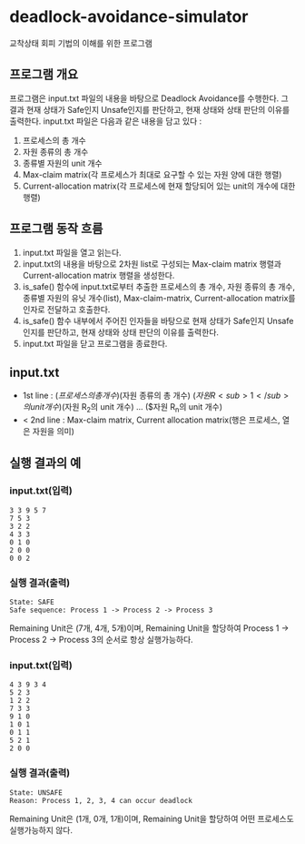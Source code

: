 # deadlock-avoidance-simulator
교착상태 회피 기법의 이해를 위한 프로그램

## 프로그램 개요
프로그램은 input.txt 파일의 내용을 바탕으로 Deadlock Avoidance를 수행한다. 
그 결과 현재 상태가 Safe인지 Unsafe인지를 판단하고, 현재 상태와 상태 판단의 이유를 출력한다.
input.txt 파일은 다음과 같은 내용을 담고 있다 :
1. 프로세스의 총 개수
2. 자원 종류의 총 개수
3. 종류별 자원의 unit 개수
4. Max-claim matrix(각 프로세스가 최대로 요구할 수 있는 자원 양에 대한 행렬)
5. Current-allocation matrix(각 프로세스에 현재 할당되어 있는 unit의 개수에 대한 행렬)

## 프로그램 동작 흐름
1. input.txt 파일을 열고 읽는다.
2. input.txt의 내용을 바탕으로 2차원 list로 구성되는 Max-claim matrix 행렬과 Current-allocation matrix 행렬을 생성한다.
3. is_safe() 함수에 input.txt로부터 추출한 프로세스의 총 개수, 자원 종류의 총 개수, 종류별 자원의 유닛 개수(list), Max-claim-matrix, Current-allocation matrix를 인자로 전달하고 호출한다.
4. is_safe() 함수 내부에서 주어진 인자들을 바탕으로 현재 상태가 Safe인지 Unsafe인지를 판단하고, 현재 상태와 상태 판단의 이유를 출력한다.
5. input.txt 파일을 닫고 프로그램을 종료한다.

## input.txt
* 1st line : ($프로세스의 총 개수) ($자원 종류의 총 개수) ($자원 R<sub>1</sub>의 unit 개수) ($자원 R<sub>2</sub>의 unit 개수) ... ($자원 R<sub>n</sub>의 unit 개수)
* < 2nd line : Max-claim matrix, Current allocation matrix(행은 프로세스, 열은 자원을 의미)

## 실행 결과의 예
### input.txt(입력)
```
3 3 9 5 7
7 5 3
3 2 2
4 3 3
0 1 0
2 0 0
0 0 2
```

### 실행 결과(출력)
```
State: SAFE
Safe sequence: Process 1 -> Process 2 -> Process 3
```
Remaining Unit은 (7개, 4개, 5개)이며, Remaining Unit을 할당하여 Process 1 -> Process 2 -> Process 3의 순서로 항상 실행가능하다.   

### input.txt(입력)
```
4 3 9 3 4
5 2 3
1 2 2
7 3 3
9 1 0
1 0 1
0 1 1
5 2 1
2 0 0
```

### 실행 결과(출력)
```
State: UNSAFE
Reason: Process 1, 2, 3, 4 can occur deadlock
```
Remaining Unit은 (1개, 0개, 1개)이며, Remaining Unit을 할당하여 어떤 프로세스도 실행가능하지 않다.

